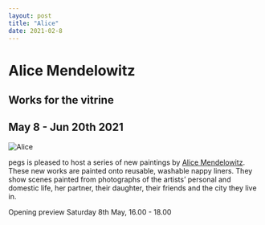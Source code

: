 ```yaml
---
layout: post
title: "Alice"
date: 2021-02-8
---
```


# Alice  Mendelowitz

## Works for the vitrine  
## May 8 - Jun 20th 2021

![Alice](http://pegs.site/assets/images/alice-m-8.jpg)  

pegs is pleased to host a series of new paintings by [Alice Mendelowitz](https://www.alicemendelowitz.com/). These new works are painted onto reusable, washable nappy liners. They show scenes painted from photographs of the artists’ personal and domestic life, her partner, their daughter, their friends and the city they live in.  

Opening preview Saturday 8th May, 16.00 - 18.00


<!-- To coincide with the opening at pegs, documentation of the show will be added to the website.  !-->

<!-- <a href="https://www.alicemendelowitz.com/" target="_blank">Alice Mendelowitz</a> !-->
